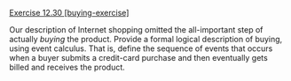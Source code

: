 [Exercise 12.30 \[buying-exercise\]](ex_30/)

Our description of Internet shopping omitted the
all-important step of actually *buying* the product.
Provide a formal logical description of buying, using event calculus.
That is, define the sequence of events that occurs when a buyer submits
a credit-card purchase and then eventually gets billed and receives the
product.

